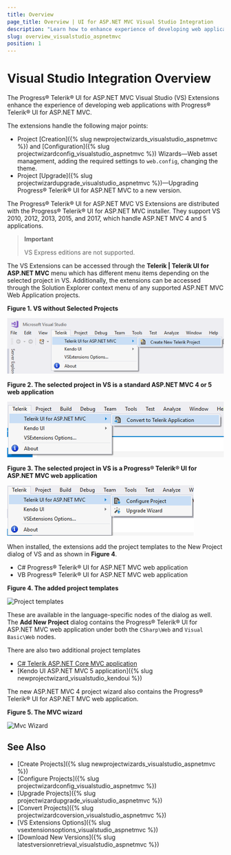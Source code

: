 ```yaml
---
title: Overview
page_title: Overview | UI for ASP.NET MVC Visual Studio Integration
description: "Learn how to enhance experience of developing web applications with Progress&reg; Telerik&reg; UI for ASP.NET MVC."
slug: overview_visualstudio_aspnetmvc
position: 1
---
```


# Visual Studio Integration Overview

The Progress&reg; Telerik&reg; UI for ASP.NET MVC Visual Studio (VS) Extensions enhance the experience of developing web applications with Progress&reg; Telerik&reg; UI for ASP.NET MVC.

The extensions handle the following major points:

* Project [Creation]({% slug newprojectwizards_visualstudio_aspnetmvc %}) and [Configuration]({% slug projectwizardconfig_visualstudio_aspnetmvc %}) Wizards&mdash;Web asset management, adding the required settings to `web.config`, changing the theme.
* Project [Upgrade]({% slug projectwizardupgrade_visualstudio_aspnetmvc %})&mdash;Upgrading Progress&reg; Telerik&reg; UI for ASP.NET MVC to a new version.

The Progress&reg; Telerik&reg; UI for ASP.NET MVC VS Extensions are distributed with the Progress&reg; Telerik&reg; UI for ASP.NET MVC installer. They support VS 2010, 2012, 2013, 2015, and 2017, which handle ASP.NET MVC 4 and 5 applications.

> **Important**
>
> VS Express editions are not supported.

The VS Extensions can be accessed through the **Telerik | Telerik UI for ASP.NET MVC** menu which has different menu items depending on the selected project in VS. Additionally, the extensions can be accessed through the Solution Explorer context menu of any supported ASP.NET MVC Web Application projects.

**Figure 1. VS without Selected Projects**

![Create Menu](images/create_menu.png)

**Figure 2. The selected project in VS is a standard ASP.NET MVC 4 or 5 web application**

![Convert Menu](images/convert_menu.png)

**Figure 3. The selected project in VS is a Progress&reg; Telerik&reg; UI for ASP.NET MVC web application**

![Configure Menu](images/configure_menu.png)

When installed, the extensions add the project templates to the New Project dialog of VS and as shown in **Figure 4**.

* C# Progress&reg; Telerik&reg; UI for ASP.NET MVC web application
* VB Progress&reg; Telerik&reg; UI for ASP.NET MVC web application

**Figure 4. The added project templates**

![Project templates](images/project_template.png)

These are available in the language-specific nodes of the dialog as well. The **Add New Project** dialog contains the Progress&reg; Telerik&reg; UI for ASP.NET MVC web application under both the `CSharp\Web` and `Visual Basic\Web` nodes.

There are also two additional project templates

* [C# Telerik ASP.NET Core MVC application](http://docs.telerik.com/aspnet-core/introduction)
* [Kendo UI ASP.NET MVC 5 application]({% slug newprojectwizard_visualstudio_kendoui %})

The new ASP.NET MVC 4 project wizard also contains the Progress&reg; Telerik&reg; UI for ASP.NET MVC web application.

**Figure 5. The MVC wizard**

![Mvc Wizard](images/mvc_wizard.png)

## See Also

* [Create Projects]({% slug newprojectwizards_visualstudio_aspnetmvc %})
* [Configure Projects]({% slug projectwizardconfig_visualstudio_aspnetmvc %})
* [Upgrade Projects]({% slug projectwizardupgrade_visualstudio_aspnetmvc %})
* [Convert Projects]({% slug projectwizardcoversion_visualstudio_aspnetmvc %})
* [VS Extensions Options]({% slug vsextensionsoptions_visualstudio_aspnetmvc %})
* [Download New Versions]({% slug latestversionretrieval_visualstudio_aspnetmvc %})
